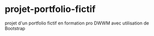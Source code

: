 # projet-portfolio-fictif
projet d'un portfolio fictif en formation pro DWWM avec utilisation de Bootstrap

